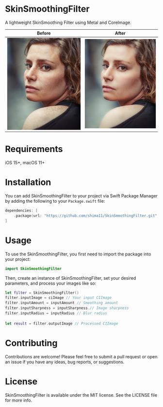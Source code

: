 # SkinSmoothingFilter

A lightweight SkinSmoothing Filter using Metal and CoreImage.

| Before | After |
| ------ | ----- |
| ![Before](sample1.jpg) | ![After](sample2.jpg) |


# Requirements

iOS 15+, macOS 11+

# Installation

You can add SkinSmoothingFilter to your project via Swift Package Manager by adding the following to your `Package.swift` file:

```swift
dependencies: [
    .package(url: "https://github.com/shima11/SkinSmoothingFilter.git", .upToNextMajor(from: "1.0.0"))
]
```

# Usage

To use the SkinSmoothingFilter, you first need to import the package into your project:

```swift
import SkinSmoothingFilter
```

Then, create an instance of SkinSmoothingFilter, set your desired parameters, and process your images like so:

```swift
let filter = SkinSmoothingFilter()
filter.inputImage = ciImage // Your input CIImage
filter.inputAmount = inputAmount // Smoothing amount
filter.inputSharpness = inputSharpness // Image sharpness
filter.inputRadius = inputRadius // Blur radius

let result = filter.outputImage // Processed CIImage
```

# Contributing

Contributions are welcome! Please feel free to submit a pull request or open an issue if you have any ideas, bug reports, or suggestions.

# License

SkinSmoothingFilter is available under the MIT license. See the LICENSE file for more info.
